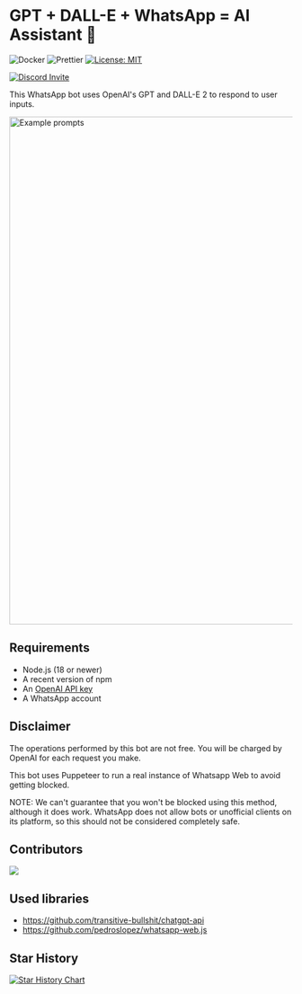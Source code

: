 # GPT + DALL-E + WhatsApp = AI Assistant 🚀

![Docker](https://github.com/askrella/whatsapp-chatgpt/actions/workflows/docker.yml/badge.svg)
![Prettier](https://github.com/askrella/whatsapp-chatgpt/actions/workflows/prettier.yml/badge.svg)
[![License: MIT](https://img.shields.io/badge/License-MIT-yellow.svg)](https://opensource.org/licenses/MIT)

[![Discord Invite](https://dcbadge.vercel.app/api/server/9VJaRXKwd3)](https://discord.gg/9VJaRXKwd3)

This WhatsApp bot uses OpenAI's GPT and DALL-E 2 to respond to user inputs.

<img width="904" alt="Example prompts" src="https://user-images.githubusercontent.com/6507938/219959783-96cac29a-d786-4586-a1fc-4dca827c4344.png">

## Requirements

- Node.js (18 or newer)
- A recent version of npm
- An [OpenAI API key](https://beta.openai.com/signup)
- A WhatsApp account

## Disclaimer

The operations performed by this bot are not free. You will be charged by OpenAI for each request you make.

This bot uses Puppeteer to run a real instance of Whatsapp Web to avoid getting blocked.

NOTE: We can't guarantee that you won't be blocked using this method, although it does work. WhatsApp does not allow bots or unofficial clients on its platform, so this should not be considered completely safe.

## Contributors

<a href="https://github.com/askrella/whatsapp-chatgpt/graphs/contributors">
  <img src="https://contrib.rocks/image?repo=askrella/whatsapp-chatgpt" />
</a>

## Used libraries

-   https://github.com/transitive-bullshit/chatgpt-api
-   https://github.com/pedroslopez/whatsapp-web.js

## Star History

[![Star History Chart](https://api.star-history.com/svg?repos=askrella/whatsapp-chatgpt&type=Date)](https://star-history.com/#askrella/whatsapp-chatgpt&Date)
